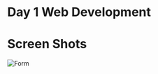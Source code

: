 <h1> Day 1 Web Development </h1>


# Screen Shots
<img src="https://github.com/Umeshekh/PymentForm/blob/master/ScreenShots/Screenshot%20(185).png?raw=true" alt="Form" >
